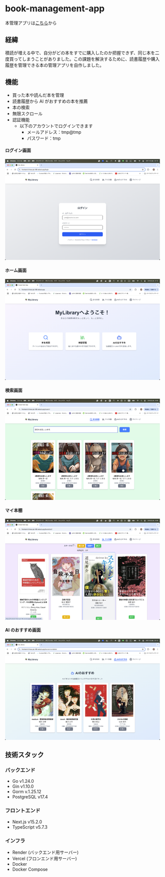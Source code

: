 # book-management-app

本管理アプリは[こちら](https://frontend-three-psi-89.vercel.app/login)から

## 経緯

積読が増える中で、自分がどの本をすでに購入したのか把握できず、同じ本を二度買ってしまうことがありました。この課題を解決するために、読書履歴や購入履歴を管理できる本の管理アプリを自作しました。

## 機能

- 買った本や読んだ本を管理
- 読書履歴から AI がおすすめの本を推薦
- 本の検索
- 無限スクロール
- 認証機能
  - 以下のアカウントでログインできます
    - メールアドレス：tmp@tmp
    - パスワード：tmp

#### ログイン画面

![ログイン画面](./img/login_screen.png)

#### ホーム画面

![ホーム画面](./img/home_screen.png)

#### 検索画面

![検索画面](./img/search_screen.png)

#### マイ本棚

![マイ本棚](./img/bookshelf_screen.png)

#### AI のおすすめ画面

![AIのおすすめ画面](./img/recommendation_screen.png)

## 技術スタック

### バックエンド

- Go v1.24.0
- Gin v1.10.0
- Gorm v.1.25.12
- PostgreSQL v17.4

### フロントエンド

- Next.js v15.2.0
- TypeScript v5.7.3

### インフラ

- Render (バックエンド用サーバー)
- Vercel (フロンエンド用サーバー)
- Docker
- Docker Compose
